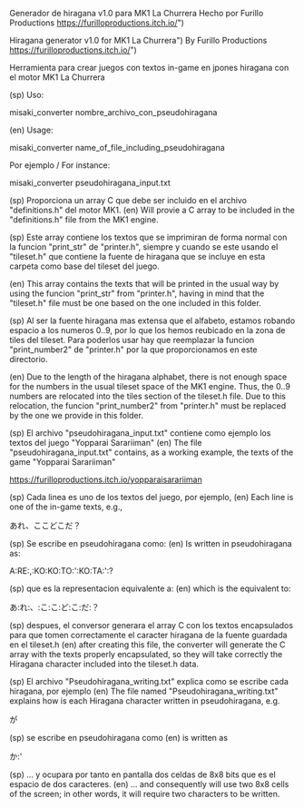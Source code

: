 Generador de hiragana v1.0 para MK1 La Churrera
Hecho por Furillo Productions https://furilloproductions.itch.io/")

Hiragana generator v1.0 for MK1 La Churrera")
By Furillo Productions https://furilloproductions.itch.io/")

Herramienta para crear juegos con textos in-game en jpones hiragana con el motor MK1 La Churrera

(sp) Uso:

misaki_converter nombre_archivo_con_pseudohiragana

(en) Usage:

misaki_converter name_of_file_including_pseudohiragana

Por ejemplo / For instance: 

misaki_converter pseudohiragana_input.txt

(sp) Proporciona un array C que debe ser incluido en el archivo "definitions.h" del motor MK1.
(en) Will provie a C array to be included in the "definitions.h" file from the MK1 engine.

(sp) Este array contiene los textos que se imprimiran de forma normal con la funcion "print_str" de "printer.h", siempre y cuando 
se este usando el "tileset.h" que contiene la fuente de hiragana que se incluye en esta carpeta como base del tileset del juego.

(en) This array contains the texts that will be printed in the usual way by using the funcion "print_str" from "printer.h", having in mind
that the "tileset.h" file must be one based on the one included in this folder. 

(sp) Al ser la fuente hiragana mas extensa que el alfabeto, estamos robando espacio a los numeros 0..9, por lo que los hemos reubicado en la zona de tiles del tileset. Para poderlos usar hay que reemplazar la funcion "print_number2" de "printer.h" por la que proporcionamos en este directorio.

(en) Due to the length of the hiragana alphabet, there is not enough space for the numbers in the usual tileset space of the MK1 engine. Thus, 
the 0..9 numbers are relocated into the tiles section of the tileset.h file. Due to this relocation, the funcion "print_number2" from "printer.h" must be replaced by the one we provide in this folder.

(sp) El archivo "pseudohiragana_input.txt" contiene como ejemplo los textos del juego "Yopparai Sarariiman" 
(en) The file "pseudohiragana_input.txt" contains, as a working example, the texts of the game "Yopparai Sarariiman"  

https://furilloproductions.itch.io/yopparaisarariiman

(sp) Cada linea es uno de los textos del juego, por ejemplo,
(en) Each line is one of the in-game texts, e.g.,

あれ、ここどこだ？

(sp) Se escribe en pseudohiragana como:
(en) Is written in pseudohiragana as:

A:RE:,:KO:KO:TO:':KO:TA:':?

(sp) que es la representacion equivalente a:
(en) which is the equivalent to:

あ:れ:、:こ:こ:ど:こ:だ:？

(sp) despues, el conversor generara el array C con los textos encapsulados para que tomen correctamente el caracter hiragana de la fuente guardada en el tileset.h
(en) after creating this file, the converter will generate the C array with the texts properly encapsulated, so they will take correctly the Hiragana character included into the tileset.h data.

(sp) El archivo "Pseudohiragana_writing.txt" explica como se escribe cada hiragana, por ejemplo 
(en) The file named "Pseudohiragana_writing.txt" explains how is each Hiragana character written in pseudohiragana, e.g.

が 

(sp) se escribe en pseudohiragana como 
(en) is written as

か:'

(sp) ... y ocupara por tanto en pantalla dos celdas de 8x8 bits que es el espacio de dos caracteres.
(en) ... and consequently will use two 8x8 cells of the screen; in other words, it will require two characters to be written.
